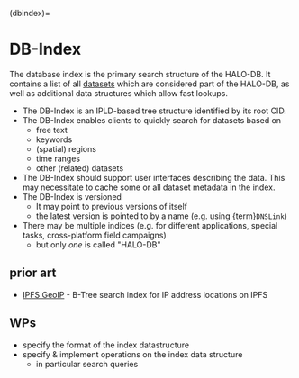 (dbindex)=
# DB-Index

The database index is the primary search structure of the HALO-DB.
It contains a list of all [datasets](#dataset) which are considered part of the HALO-DB, as well as additional data structures which allow fast lookups.

* The DB-Index is an IPLD-based tree structure identified by its root CID.
* The DB-Index enables clients to quickly search for datasets based on
  * free text
  * keywords
  * (spatial) regions
  * time ranges
  * other (related) datasets
* The DB-Index should support user interfaces describing the data. This may necessitate to cache some or all dataset metadata in the index.
* The DB-Index is versioned
  * It may point to previous versions of itself
  * the latest version is pointed to by a name (e.g. using {term}`DNSLink`)
* There may be multiple indices (e.g. for different applications, special tasks, cross-platform field campaigns)
  * but only *one* is called "HALO-DB"

## prior art

* [IPFS GeoIP](https://github.com/ipfs-shipyard/ipfs-geoip) - B-Tree search index for IP address locations on IPFS

## WPs

* specify the format of the index datastructure
* specify & implement operations on the index data structure
  * in particular search queries
